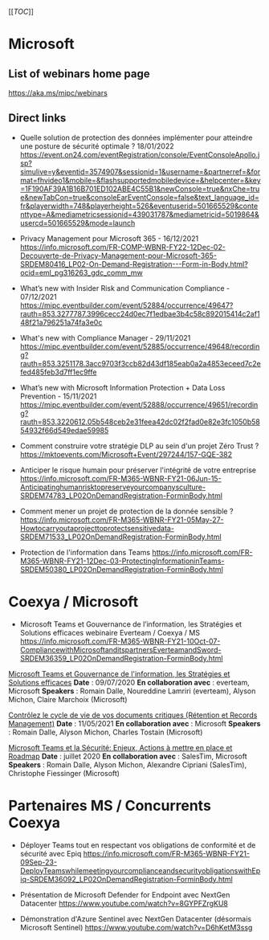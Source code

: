 [[_TOC_]]
# Microsoft

## List of webinars home page
https://aka.ms/mipc/webinars

## Direct links
- Quelle solution de protection des données implémenter pour atteindre une posture de sécurité optimale ? 18/01/2022
https://event.on24.com/eventRegistration/console/EventConsoleApollo.jsp?simulive=y&eventid=3574907&sessionid=1&username=&partnerref=&format=fhvideo1&mobile=&flashsupportedmobiledevice=&helpcenter=&key=1F190AF39A1B16B701ED102ABE4C55B1&newConsole=true&nxChe=true&newTabCon=true&consoleEarEventConsole=false&text_language_id=fr&playerwidth=748&playerheight=526&eventuserid=501665529&contenttype=A&mediametricsessionid=439031787&mediametricid=5019864&usercd=501665529&mode=launch

- Privacy Management pour Microsoft 365 - 16/12/2021
https://info.microsoft.com/FR-COMP-WBNR-FY22-12Dec-02-Decouverte-de-Privacy-Management-pour-Microsoft-365-SRDEM80416_LP02-On-Demand-Registration---Form-in-Body.html?ocid=eml_pg316263_gdc_comm_mw

- What’s new with Insider Risk and Communication Compliance - 07/12/2021
https://mipc.eventbuilder.com/event/52884/occurrence/49647?rauth=853.3277787.3996cecc24d0ec7f1edbae3b4c58c892015414c2af148f21a796251a74fa3e0c

- What's new with Compliance Manager - 29/11/2021
https://mipc.eventbuilder.com/event/52885/occurrence/49648/recording?rauth=853.3251178.3acc9703f3ccb82d43df185eab0a2a4853eceed7c2efed485feb3d7ff1ec9ffe

- What’s new with Microsoft Information Protection + Data Loss Prevention - 15/11/2021
https://mipc.eventbuilder.com/event/52888/occurrence/49651/recording?rauth=853.3220612.05b548ceb2e31feea42dc02f2fad0e82e3fc1050b5854932f66d549edae59985

* Comment construire votre stratégie DLP au sein d'un projet Zéro Trust ?
https://mktoevents.com/Microsoft+Event/297244/157-GQE-382

* Anticiper le risque humain pour préserver l'intégrité de votre entreprise
https://info.microsoft.com/FR-M365-WBNR-FY21-06Jun-15-Anticipatinghumanrisktopreserveyourcompanysculture-SRDEM74783_LP02OnDemandRegistration-ForminBody.html

* Comment mener un projet de protection de la donnée sensible ?
https://info.microsoft.com/FR-M365-WBNR-FY21-05May-27-Howtocarryoutaprojecttoprotectsensitivedata-SRDEM71533_LP02OnDemandRegistration-ForminBody.html
* Protection de l'information dans Teams
https://info.microsoft.com/FR-M365-WBNR-FY21-12Dec-03-ProtectingInformationinTeams-SRDEM50380_LP02OnDemandRegistration-ForminBody.html

# Coexya / Microsoft
* Microsoft Teams et Gouvernance de l’information, les Stratégies et Solutions efficaces
webinaire Everteam / Coexya / MS
https://info.microsoft.com/FR-M365-WBNR-FY21-10Oct-07-CompliancewithMicrosoftanditspartnersEverteamandSword-SRDEM36359_LP02OnDemandRegistration-ForminBody.html

[Microsoft Teams et Gouvernance de l'information, les Stratégies et Solutions efficaces](https://teams.microsoft.com/l/channel/19%3A08cc07883ae74632a6db94af4678a1ba%40thread.tacv2/tab%3A%3A01a813de-eb4a-4743-b94f-f6296196476b?groupId=c1b4ea81-70c1-4ecd-8be9-6a95a04f84ec&tenantId=6adf23d8-eabe-44c8-b68a-0b8fb7aacef9) 
**Date** : 09/07/2020
**En collaboration avec** : everteam, Microsoft
**Speakers** : Romain Dalle, Noureddine Lamriri (everteam), Alyson Michon, Claire Marchoix (Microsoft)

[Contrôlez le cycle de vie de vos documents critiques (Rétention et Records Management)](https://mktoevents.com/Microsoft+Event/270773/157-GQE-382?ocid=AID3016166_pd_spl6083048cd654844bd71bda5e)
**Date** : 11/05/2021
**En collaboration avec** : Microsoft
**Speakers** : Romain Dalle, Alyson Michon, Charles Tostain (Microsoft)

[Microsoft Teams et la Sécurité​: Enjeux, Actions à mettre en place et Roadmap](https://app.livestorm.co/salestim/microsoft-teams-et-la-securite-enjeux-actions-a-mettre-en-place-et-roadmap) 
**Date** : juillet 2020
**En collaboration avec** : SalesTim, Microsoft
**Speakers** : Romain Dalle, Alyson Michon, Alexandre Cipriani (SalesTim), Christophe Fiessinger (Microsoft)


# Partenaires MS / Concurrents Coexya
* Déployer Teams tout en respectant vos obligations de conformité et de sécurité avec Epiq
https://info.microsoft.com/FR-M365-WBNR-FY21-09Sep-23-DeployTeamswhilemeetingyourcomplianceandsecurityobligationswithEpiq-SRDEM36092_LP02OnDemandRegistration-ForminBody.html

* Présentation de Microsoft Defender for Endpoint avec NextGen Datacenter
https://www.youtube.com/watch?v=8GYPFZrgKU8

* Démonstration d'Azure Sentinel avec NextGen Datacenter (désormais Microsoft Sentinel)
https://www.youtube.com/watch?v=D6hKetM3ssg
